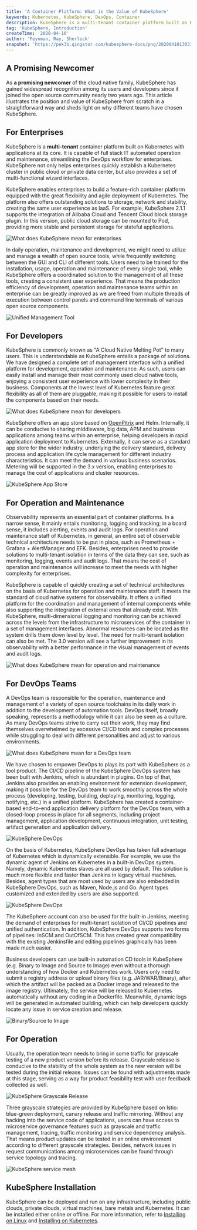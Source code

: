 ```yaml
---
title: 'A Container Platform: What is the Value of KubeSphere'
keywords: Kubernetes, KubeSphere, DevOps, Container
description: KubeSphere is a multi-tenant container platform built on Kubernetes with applications at its core. It is capable of full stack IT automated operation and maintenance, streamlining the DevOps workflow for enterprises.
tag: 'KubeSphere, Introduction'
createTime: '2020-04-10'
author: 'Feynman, Ray, Sherlock'
snapshot: 'https://pek3b.qingstor.com/kubesphere-docs/png/20200410130334.png'
---
```


## A Promising Newcomer

As **a promising newcomer** of the cloud native family, KubeSphere has gained widespread recognition among its users and developers since it joined the open source community nearly two years ago. This article illustrates the position and value of KubeSphere from scratch in a straightforward way and sheds light on why different teams have chosen KubeSphere.

## For Enterprises

KubeSphere is a **multi-tenant** container platform built on Kubernetes with applications at its core. It is capable of full stack IT automated operation and maintenance, streamlining the DevOps workflow for enterprises. KubeSphere not only helps enterprises quickly establish a Kubernetes cluster in public cloud or private data center, but also provides a set of multi-functional wizard interfaces.

KubeSphere enables enterprises to build a feature-rich container platform equipped with the great flexibility and agile deployment of Kubernetes. The platform also offers outstanding solutions to storage, network and stability, creating the same user experience as IaaS. For example, KubeSphere 2.1.1 supports the integration of Alibaba Cloud and Tencent Cloud block storage plugin. In this version, public cloud storage can be mounted to Pod, providing more stable and persistent storage for stateful applications.

![What does KubeSphere mean for enterprises](https://pek3b.qingstor.com/kubesphere-docs/png/20200410133408.png)

In daily operation, maintenance and development, we might need to utilize and manage a wealth of open source tools, while frequently switching between the GUI and CLI of different tools. Users need to be trained for the installation, usage, operation and maintenance of every single tool, while KubeSphere offers a coordinated solution to the management of all these tools, creating a consistent user experience. That means the production efficiency of development, operation and maintenance teams within an enterprise can be greatly improved as we are freed from multiple threads of execution between control panels and command line terminals of various open source components.

![Unified Management Tool](https://pek3b.qingstor.com/kubesphere-docs/png/20200410133506.png)

## For Developers

KubeSphere is commonly known as "A Cloud Native Melting Pot" to many users. This is understandable as KubeSphere entails a package of solutions. We have designed a complete set of management interface with a unified platform for development, operation and maintenance. As such, users can easily install and manage their most commonly used cloud native tools, enjoying a consistent user experience with lower complexity in their business. Components at the lowest level of Kubernetes feature great flexibility as all of them are pluggable, making it possible for users to install the components based on their needs.

![What does KubeSphere mean for developers](https://pek3b.qingstor.com/kubesphere-docs/png/20200410133832.png)

KubeSphere offers an app store based on [OpenPitrix](https://openpitrix.io/) and Helm. Internally, it can be conducive to sharing middleware, big data, APM and business applications among teams within an enterprise, helping developers in rapid application deployment to Kubernetes. Externally, it can serve as a standard app store for the wider industry, underlying the delivery standard, delivery process and application life cycle management for different industry characteristics. It can meet the demand in various business scenarios. Metering will be supported in the 3.x version, enabling enterprises to manage the cost of applications and cluster resources.

![KubeSphere App Store](https://pek3b.qingstor.com/kubesphere-docs/png/20200410133902.png)

## For Operation and Maintenance

Observability represents an essential part of container platforms. In a narrow sense, it mainly entails monitoring, logging and tracking; in a board sense, it includes alerting, events and audit logs. For operation and maintenance staff of Kubernetes, in general, an entire set of observable technical architecture needs to be put in place, such as Prometheus + Grafana + AlertManager and EFK. Besides, enterprises need to provide solutions to multi-tenant isolation in terms of the data they can see, such as monitoring, logging, events and audit logs. That means the cost of operation and maintenance will increase to meet the needs with higher complexity for enterprises.

KubeSphere is capable of quickly creating a set of technical architectures on the basis of Kubernetes for operation and maintenance staff. It meets the standard of cloud native systems for observability. It offers a unified platform for the coordination and management of internal components while also supporting the integration of external ones that already exist. With KubeSphere, multi-dimensional logging and monitoring can be achieved across the levels from the infrastructure to microservices of the container in a set of management interfaces. Abnormal resources can be located as the system drills them down level by level. The need for multi-tenant isolation can also be met. The 3.0 version will see a further improvement in its observability with a better performance in the visual management of events and audit logs.

![What does KubeSphere mean for operation and maintenance](https://pek3b.qingstor.com/kubesphere-docs/png/20200410133938.png)

## For DevOps Teams

A DevOps team is responsible for the operation, maintenance and management of a variety of open source toolchains in its daily work in addition to the development of automation tools. DevOps itself, broadly speaking, represents a methodology while it can also be seen as a culture. As many DevOps teams strive to carry out their work, they may find themselves overwhelmed by excessive CI/CD tools and complex processes while struggling to deal with different personalities and adjust to various environments.

![What does KubeSphere mean for a DevOps team](https://pek3b.qingstor.com/kubesphere-docs/png/20200410134006.png)

We have chosen to empower DevOps to plays its part with KubeSphere as a tool product. The CI/CD pipeline of the KubeSphere DevOps system has been built with Jenkins, which is abundant in plugins. On top of that, Jenkins also provides an enabling environment for extension development, making it possible for the DevOps team to work smoothly across the whole process (developing, testing, building, deploying, monitoring, logging, notifying, etc.) in a unified platform. KubeSphere has created a container-based end-to-end application delivery platform for the DevOps team, with a closed-loop process in place for all segments, including project management, application development, continuous integration, unit testing, artifact generation and application delivery.

![KubeSphere DevOps](https://pek3b.qingstor.com/kubesphere-docs/png/20200410134030.png)

On the basis of Kubernetes, KubeSphere DevOps has taken full advantage of Kubernetes which is dynamically extensible. For example, we use the dynamic agent of Jenkins on Kubernetes in a built-in DevOps system. Namely, dynamic Kubernetes slaves are all used by default. This solution is much more flexible and faster than Jenkins in legacy virtual machines. Besides, agent types that are most used by users are also embedded in KubeSphere DevOps, such as Maven, Node.js and Go. Agent types customized and extended by users are also supported.

![KubeSphere DevOps](https://pek3b.qingstor.com/kubesphere-docs/png/20200410134046.png)

The KubeSphere account can also be used for the built-in Jenkins, meeting the demand of enterprises for multi-tenant isolation of CI/CD pipelines and unified authentication. In addition, KubeSphere DevOps supports two forms of pipelines: InSCM and OutOfSCM. This has created great compatibility with the existing Jenkinsfile and editing pipelines graphically has been made much easier.

Business developers can use built-in automation CD tools in KubeSphere (e.g. Binary to Image and Source to Image) even without a thorough understanding of how Docker and Kubernetes work. Users only need to submit a registry address or upload binary files (e.g. JAR/WAR/Binary), after which the artifact will be packed as a Docker image and released to the image registry. Ultimately, the service will be released to Kubernetes automatically without any coding in a Dockerfile. Meanwhile, dynamic logs will be generated in automated building, which can help developers quickly locate any issue in service creation and release.

![Binary/Source to Image](https://pek3b.qingstor.com/kubesphere-docs/png/20200410134220.png)

## For Operation

Usually, the operation team needs to bring in some traffic for grayscale testing of a new product version before its release. Grayscale release is conducive to the stability of the whole system as the new version will be tested during the initial release. Issues can be found with adjustments made at this stage, serving as a way for product feasibility test with user feedback collected as well.

![KubeSphere Grayscale Release](https://pek3b.qingstor.com/kubesphere-docs/png/20200410134244.png)

Three grayscale strategies are provided by KubeSphere based on Istio: blue-green deployment, canary release and traffic mirroring. Without any hacking into the service code of applications, users can have access to microservice governance features such as grayscale and traffic management, tracing, traffic monitoring and service dependency analysis. That means product updates can be tested in an online environment according to different grayscale strategies. Besides, network issues in request communications among microservices can be found through service topology and tracing.

![KubeSphere service mesh](https://pek3b.qingstor.com/kubesphere-docs/png/20200410134326.png)

## KubeSphere Installation

KubeSphere can be deployed and run on any infrastructure, including public clouds, private clouds, virtual machines, bare metals and Kubernetes. It can be installed either online or offline. For more information, refer to [Installing on Linux](https://kubesphere.io/docs/installing-on-linux/) and [Installing on Kubernetes](https://kubesphere.io/docs/installing-on-kubernetes/).

